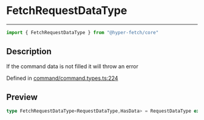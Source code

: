 

# FetchRequestDataType

<div class="api-docs__separator" data-reactroot="">

---

</div><div class="api-docs__import" data-reactroot="">

```ts
import { FetchRequestDataType } from "@hyper-fetch/core"
```

</div><div class="api-docs__section">

## Description

</div><div class="api-docs__description"><span class="api-docs__do-not-parse">

If the command data is not filled it will throw an error

</span></div><p class="api-docs__definition">

Defined in [command/command.types.ts:224](https://github.com/BetterTyped/hyper-fetch/blob/c746dc1f/packages/core/src/command/command.types.ts#L224)

</p><div class="api-docs__section">

## Preview

</div><div class="api-docs__preview type single">

```ts
type FetchRequestDataType<RequestDataType,HasData> = RequestDataType extends NegativeTypes ? { data?: NegativeTypes } : HasData extends true ? { data?: NegativeTypes } : { data: RequestDataType };
```

</div>